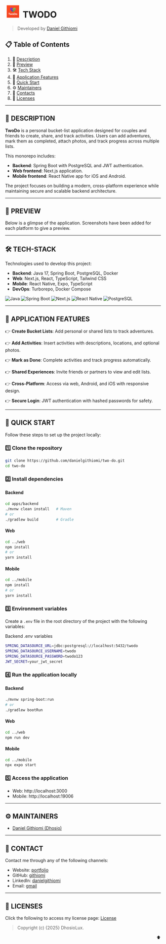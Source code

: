 <a id="readme-top"></a>

# [<img src="./app_logo.png" height="40" style="margin:0 5px" alt="TwoDo Logo"/>](https://github.com/danielgithiomi/two-do) TWODO

> Developed by <a href="https://github.com/danielgithiomi">Daniel Githiomi</a>

## 📋 <a name="table">Table of Contents</a>

1. 🤖 [Description](#-description)
2. 👀 [Preview](#-preview)
3. 🛠 [Tech Stack](#-tech-stack)
4. 🔋 [Application Features](#-application-features)
5. 🤸 [Quick Start](#-quick-start)
6. ⚙️ [Maintainers](#️-maintainers)
7. 📱 [Contacts](#-contact)
8. 🪪 [Licenses](#-licenses)

---

## 🤖 DESCRIPTION

**TwoDo** is a personal bucket-list application designed for couples and friends to create, share, and track activities. Users can add adventures, mark them as completed, attach photos, and track progress across multiple lists.

This monorepo includes:

- **Backend**: Spring Boot with PostgreSQL and JWT authentication.
- **Web frontend**: Next.js application.
- **Mobile frontend**: React Native app for iOS and Android.

The project focuses on building a modern, cross-platform experience while maintaining secure and scalable backend architecture.

---

## 👀 PREVIEW

Below is a glimpse of the application. Screenshots have been added for each platform to give a preview.

<!-- ![Web Preview](web/public/screenshot.png)
![Mobile Preview](mobile/assets/screenshot.png) -->

---

## 🛠 TECH-STACK

Technologies used to develop this project:

- **Backend**: Java 17, Spring Boot, PostgreSQL, Docker
- **Web**: Next.js, React, TypeScript, Tailwind CSS
- **Mobile**: React Native, Expo, TypeScript
- **DevOps**: Turborepo, Docker Compose

<div>
  <img src="https://img.shields.io/badge/-Java_17-black?style=for-the-badge&logo=java&logoColor=white" alt="Java" />
  <img src="https://img.shields.io/badge/-SpringBoot-green?style=for-the-badge&logo=springboot&logoColor=white" alt="Spring Boot" />
  <img src="https://img.shields.io/badge/-Next.js-black?style=for-the-badge&logo=next.js&logoColor=white" alt="Next.js" />
  <img src="https://img.shields.io/badge/-React_Native-blue?style=for-the-badge&logo=react&logoColor=white" alt="React Native" />
  <img src="https://img.shields.io/badge/-PostgreSQL-blue?style=for-the-badge&logo=postgresql&logoColor=white" alt="PostgreSQL" />
</div>

---

## 🔋 APPLICATION FEATURES

👉 **Create Bucket Lists**: Add personal or shared lists to track adventures.

👉 **Add Activities**: Insert activities with descriptions, locations, and optional photos.

👉 **Mark as Done**: Complete activities and track progress automatically.

👉 **Shared Experiences**: Invite friends or partners to view and edit lists.

👉 **Cross-Platform**: Access via web, Android, and iOS with responsive design.

👉 **Secure Login**: JWT authentication with hashed passwords for safety.

---

## 🤸 QUICK START

Follow these steps to set up the project locally:

### 1️⃣ Clone the repository

```bash
git clone https://github.com/danielgithiomi/two-do.git
cd two-do
```

### 2️⃣ Install dependencies

#### Backend

```bash
cd apps/backend
./mvnw clean install   # Maven
# or
./gradlew build        # Gradle
```

#### Web

```bash
cd ../web
npm install
# or
yarn install
```

#### Mobile

```bash
cd ../mobile
npm install
# or
yarn install
```

### 3️⃣ Environment variables

Create a `.env` file in the root directory of the project with the following variables:

Backend .env variables

```bash
SPRING_DATASOURCE_URL=jdbc:postgresql://localhost:5432/twodo
SPRING_DATASOURCE_USERNAME=twodo
SPRING_DATASOURCE_PASSWORD=twodo123
JWT_SECRET=your_jwt_secret
```

### 4️⃣ Run the application locally

#### Backend

```bash
./mvnw spring-boot:run
# or
./gradlew bootRun
```

#### Web

```bash
cd ../web
npm run dev
```

#### Mobile

```bash
cd ../mobile
npx expo start
```

### 5️⃣ Access the application

- Web: http://localhost:3000
- Mobile: http://localhost:19006

---

## ⚙️ MAINTAINERS

- [Daniel Githiomi (Dhosio)](https://github.com/githiomi)

---

## 📱 CONTACT

Contact me through any of the following channels:

- Website: [portfolio](https://danielgithiomi.com)
- GitHub: [githiomi](https://github.com/githiomi)
- LinkedIn: [danielgithiomi](https://linkedin.com/in/daniel-githiomi/)
- Email: [gmail](danielgithiomi@gmail.com)

---

## 🪪 LICENSES

Click the following to access my license page: [License](https://githiomi.github.io/Privacy-Policy/)

> Copyright (c) {2025} DhosioLux.

<p align="right"><a style="text-decoration: none;" href="#readme-top">⬆️</a></p>
